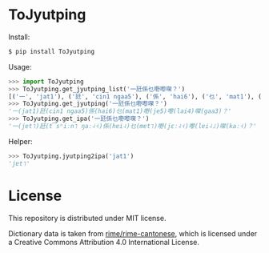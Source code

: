 # ToJyutping

Install:

```sh
$ pip install ToJyutping
```

Usage:

```python
>>> import ToJyutping
>>> ToJyutping.get_jyutping_list('一瓩係乜嘢嚟㗎？')
[('一', 'jat1'), ('瓩', 'cin1 ngaa5'), ('係', 'hai6'), ('乜', 'mat1'), ('嘢', 'je5'), ('嚟', 'lai4'), ('㗎', 'gaa3'), ('？', None)]
>>> ToJyutping.get_jyutping('一瓩係乜嘢嚟㗎？')
'一(jat1)瓩(cin1 ngaa5)係(hai6)乜(mat1)嘢(je5)嚟(lai4)㗎(gaa3)？'
>>> ToJyutping.get_ipa('一瓩係乜嘢嚟㗎？')
'一(jɐt˥)瓩(t͡sʰiːn˥ ŋaː˨˧)係(hɐi˨)乜(mɐt˥)嘢(jɛː˨˧)嚟(lɐi˨˩)㗎(kaː˧)？'
```

Helper:

```python
>>> ToJyutping.jyutping2ipa('jat1')
'jɐt˥'
```

# License

This repository is distributed under MIT license.

Dictionary data is taken from [rime/rime-cantonese](https://github.com/rime/rime-cantonese), which is licensed under a Creative Commons Attribution 4.0 International License.
